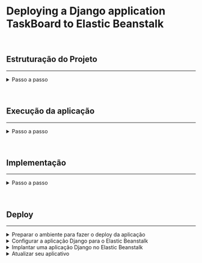 # Deploying a Django application TaskBoard to Elastic Beanstalk

<br>

## Estruturação do Projeto
---


<details>
<summary>Passo a passo</summary>

```bash
git clone
```

```bash
python3 -m venv .venv
```

```bash
source .venv/bin/activate
```

```bash
pip install -r requirements.txt
```

```bash
django-admin startproject config .
```

```bash
django-admin startapp taskboard
```

```bash
touch taskboard/urls.py
```

```bash
touch taskboard/serializer.py
```

```bash
touch taskboard/forms.py
```

```bash
mkdir taskboard/templates
```

```bash
mkdir taskboard/templates/modals
```

```bash
touch taskboard/templates/base.html
```

```bash
touch taskboard/templates/board.html
```

```bash
touch taskboard/templates/index.html
```

```bash
touch taskboard/templates/modals/edit_status.html
```

```bash
touch taskboard/templates/modals/new_board.html
```

```bash
touch taskboard/templates/modals/new_status.html
```

```bash
mkdir taskboard/static
```

```bash
touch taskboard/static/style.css
```

```bash
touch taskboard/static/getTaskIs.js
```

```bash
mkdir tests
```

![Database diagram](/db-diagram.png "Database diagram")

Planejamento de rotas:
```bash
'/' -> tela com diversos boards e botão para novos boards
'/new-board' -> criação de novo board
'/<int:board_id>' -> tela do board com diversas tasks
'/<int:board_id>/new-task' -> criação de novas tasks
'/api/<int:board_id>' -> endpoint da api que retorna as tasks do board
'/api/<int:board_id>/<str:status>' -> endpoint da api que retorna as tasks do board com status específico
```

Planejamento de templates:
```bash
'base.html' -> base dos templates que será exportada para os demais templates 
'index.html' -> tela com um botão para novos boards + listagem dos boards criados 
'board.html' -> tela do board + botão de nova task + listagem das tasks
'new_task.html' -> modal para criação de tasks
'new_board.html' -> modal para criação de boards 
'edit_status.html' -> modal para edição de status
```
</details>

<br>
<br>



## Execução da aplicação
---

<details>
<summary>Passo a passo</summary>

1. Crie o ambiente virtual

```bash
python3 -m venv .venv
```

2. Ative o ambiente virtual

```bash
source .venv/bin/activate
```

3. Instale os requerimentos para a aplicação

```bash
pip install -r requirements.txt
```

4. Crie a migrações necessárias

```bash
python3 manage.py makemigrations
```

5. Realize as migrações

```bash
python3 manage.py migrate
```

6. Rode a aplicação

```bash
python3 manage.py runserver
```

</details>

<br>
<br>

## Implementação
---

<details>
<summary>Passo a passo</summary>

### Construir o TaskBoard funcional

1. Implementar os models Board e Task no models.py;

2. Implementar as funções index.py e board_page.py que renderizam os templates (nesse momento não é necessário fazer a lógica para criar novos boards e tasks);

3. Implementar os templates index.html e board.html que serão renderizados pelas funções criadas (não é necessário fazer a parte do formulário que recebe os dados para novos objetos);

4. Implementar as rotas '' e '/<int:board_id>' que consumirão as funções e templates implementados nos pontos 2 e 3 e inclui o arquivo taskboard.urls dentro do config/urls.py;

5. Registrar os models na rota de admin;

6. Criar um super usuário e no painel admin (localhost:8000/admin) criar um board e uma task nesse board para teste das páginas;

7. Adicionar os formulários nos templates html criados;

8. Implementar as classes de formulário em forms.py;

9. Refatorar funções nas views para receber requisição post e criar os objetos;

10. Implementar o serializador do board em serializer.py

11. Implementar a viewset para o board que consome o serializador implementado;

12. Implementa o Router, registra a viewset dos boards e adiciona a rota 'api/' redirecionando para as urls do Router;

13. Já é possível visualizar a rota '/api' na aplicação, pode consumir via postman a rota 'api/boards';

14. Realizar passos 10, 11 e 12 para o modelo Task;

15. Implementar as 'extra-actions' que serão filtros associados aos status das tasks;

16. Refatorar o html fazendo a extensão do base.html

17. Estilização usando bootstrap

</details>

<br>
<br>

## Deploy
---

<details>
<summary>Preparar o ambiente para fazer o deploy da aplicação</summary>

### Instalar a EB CLI

1. Para instalar o *EB CLI*, execute o seguinte comando.

```bash
pip install awsebcli --upgrade --user
```

- A opção --upgrade informa ao pip para atualizar os requisitos que já estão instalados. A opção --user informa ao pip para instalar o programa em um subdiretório do diretório de usuário para evitar a modificação de bibliotecas usadas pelo seu sistema operacional.

2. Adicione o caminho para o arquivo executável da sua variável PATH:
- No Linux e macOS: 
 - Linux: ~/.local/bin
 - macOS: ~/Library/Python/3.7/bin
- Para modificar a variável PATH (Linux, Unix ou macOS):
 - Encontre o script de perfil do shell em sua pasta de usuário. Se você não tiver certeza de qual shell você tem, execute echo $SHELL.
 ```bash
 ls -a ~
 ```
 - Bash: .bash_profile, .profile ou .bash_login.
 - Zsh: .zshrc
 - Tcsh: .tcshrc, .cshrc ou .login.
 
 2.1 Adicione um comando de exportação ao script de perfil. O seguinte exemplo adiciona o caminho representado por *LOCAL_PATH* à variável PATH atual.
 
 ```bash
 export PATH=LOCAL_PATH:$PATH
 ```

2.2 Carregue o script de perfil descrito na primeira etapa para a sessão atual. O seguinte exemplo carrega o script de perfil representado por *PROFILE_SCRIPT*.

```bash
source ~/PROFILE_SCRIPT
```

2.3 No windows:
 - 1. Python 3.7: %USERPROFILE%\AppData\Roaming\Python\Python37\Scripts Versões anteriores do Python: %USERPROFILE%\AppData\Roaming\Python\Scripts
 - 2. Para modificar a variável PATH (Windows):
 - 3. Pressione a tecla Windows e insira *environment variables*.
 - 4. Escolha Edit environment variables for your account.
 - 5. Selecione PATH e, em seguida, Edit (Editar).
 - 6. Adicione caminhos ao campo Variable value, separados por ponto e vírgula. Por exemplo: *C:\item1\path;* *C:\item2\path*
 - 7. Selecione OK duas vezes para aplicar as novas configurações.
 - 8. Feche todas as janelas do prompt de comando em execução e abra novamente uma janela do prompt de comando.

3. Verifique se a EB CLI foi instalada corretamente executando eb --version.

```bash
eb --version
```

4. Se você precisar desinstalar a EB CLI, use pip uninstall.

```bash
pip uninstall awsebcli
```

<br>

</details>

<details>
<summary>Configurar a aplicação Django para o Elastic Beanstalk</summary>

1. Crie um ambiente virtual denominado *.venv*.

```bash
python3 -m venv .venv
```

2. Ative o ambiente virtual.

```bash
source .venv/bin/activate
```

3. Use *pip* para instalar o Django.

```bash
pip install django==3.2
```

4. Para verificiar se o Django está instalado, insira o seguinte.

```bash
pip freeze
```
```
Django==3.2
```
<br>

### Criar um projeto Django

1. Use o comandao *django-admin startproject* para criar um projeto no Django.

```bash
django-admin startproject config .
```

2. Use o comandao *django-admin startapp* para criar uma aplicação no Django.

```bash
django-admin startapp taskboard
```

3. Execute o site Django localmente com *manage.py runserver*.

```bash
python manage.py runserver
```
<br>

</details>

<details>
<summary>Implantar uma aplicação Django no Elastic Beanstalk</summary>

1. Ative o ambiente virtual.

```bash
source .venv/bin/activate
```

2. Execute *pip freeze* e salve a saída em um arquivo chamado *requirements.txt*

```bash
pip freeze > requirements.txt
```
- O Elastic Beanstalk usa o *requirements.txt* para determinar que pacote instalar nas instâncias do EC2 que executam a aplicação.
 
3. Crie um diretório chamado *.ebextensions*.

```bash
mkdir .ebextensions
```

4. No diretório *.ebextensions*, adicione um arquivo de configuração chamado *django.config* com o texto a seguir. Exemplo *~/App/.ebextensions/django.config*

```bash
option_settings:
  aws:elasticbeanstalk:application:environment:
    DJANGO_SETTINGS_MODULE: "config.settings"
    PYTHONPATH: "/var/app/current:$PYTHONPATH"
  aws:elasticbeanstalk:container:python:
    WSGIPath: "config.wsgi:application"
```
- Essa configuração, *WSGIPath*, especifica o local do script *WSGI* que o Elastic Beanstalk usa para iniciar a aplicação.

5. Crie um arquivo *.ebignore*
 
```bash
touch .ebignore
```
- No arquivo .ebignore, adicone o que deverá ser ignorado no deploy.
 
```bash
# Byte-compiled / optimized / DLL files
__pycache__/
*.py[cod]
*$py.class

# Environments
.env
.venv
env/
venv/
ENV/
env.bak/
venv.bak/

# Elastic Beanstalk Files
.elasticbeanstalk/*
!.elasticbeanstalk/*.cfg.yml
!.elasticbeanstalk/*.global.yml
.env.dev
.env.prod
```
 
7. Use o comando *deactivate* para desativar o ambiente virtual.

```bash
deactivate
```
- Reative o ambiente virtual sempre que for necessário adicionar pacotes ao aplicativo ou executá-lo localmente.
 
<br>

### Implantar o site com a CLI do EB

1. Inicialize o repositório da *EB CLI* com o comando *eb init*:

```bash
eb init -p python-3.7 taskboard-repo
```
- Esse comando cria um aplicativo chamado *taskboard-repo*. Ele também configura o seu repositório local para criar ambientes com a versão mais recente da plataforma *Python 3.7*.


2. Crie um ambiente e implante o aplicativo nele com eb create.

```bash
eb create taskboard-env
```
- Esse comando cria um ambiente do Elastic Beanstalk com carga balanceada chamado taskboard-env. A criação do ambiente leva cerca de 5 minutos. Como o Elastic Beanstalk cria os recursos necessários para executar a aplicação, ele gera mensagens informativas que a CLI do EB transmite ao terminal.
 
3. Quando o processo de criação do ambiente for concluído, localize o nome de domínio do seu novo ambiente executando eb status.

```bash
eb status
```
- Seu nome de domínio do ambiente é o valor da propriedade CNAME.

4. Abra o arquivo *settings.py* no diretório config. Localize a configuração *ALLOWED_HOSTS* e adicione o nome de domínio do aplicativo que você encontrou na etapa anterior ao valor da configuração. Se você não encontrar essa configuração no arquivo, adicione-a em uma nova linha.

```bash
ALLOWED_HOSTS = ['tasboard-env.elasticbeanstalk.com']
```

5. Salve o arquivo e, em seguida, implante o aplicativo executando *eb deploy*. Quando você executa eb deploy, a EB CLI empacota o conteúdo do diretório do projeto e implanta-o em seu ambiente.

```bash
eb deploy
```

6. Quando o processo de atualização do ambiente for concluído, abra o site com *eb open* no terminal.

```bash
eb open
```

7. Abra o console do Elastic Beanstalk no browser com *eb console* no terminal.

```bash
eb console
```

8. Para visualizar o log, execute o comando *eb logs* no terminal.

```bash
eb logs
```

9. Em caso de dúvidas, execute o comando *eb --help* no terminal.

```bash
eb --help
```
<br>

</details>

<details>
<summary>Atualizar seu aplicativo</summary>

1. Modifique a configuração *TIME_ZONE* em settings.py. Exemplo ~/config/settings.py

```bash
LANGUAGE_CODE = "pt-br"
TIME_ZONE = "America/Recife"
USE_I18N = True
USE_TZ = True
```

2. Implante a aplicação no ambiente do Elastic Beanstalk.

```bash
eb deploy
```
<br>

### Criar um administrador de site

1. Ative seu ambiente virtual *.venv*

```bash
source .venv/bin/activate
```

2. Inicialize o banco de dados local do aplicativo Django.

```bash
python manage.py migrate
```

3. Execute *manage.py createsuperuser* para criar um administrador.

```bash
python manage.py createsuperuser
```

4. Para informar ao Django onde armazenar os arquivos estáticos, defina *STATIC_ROOT* em settings.py. Exemplo ~/App/config/settings.py

```bash
STATIC_ROOT = 'static'
```

5. Execute *manage.py collectstatic* para preencher o diretório static com os ativos estáticos (JavaScript, CSS e imagens) para o site de administração *(>> não vai funcionar <<)* vide tópico (9) e (10).

```bash
python manage.py collectstatic
```

6. Implante o aplicativo.

```bash
eb deploy
```

7. Exiba o console de administração abrindo o site em seu navegador, anexando */admin/* ao URL do site, como o seguinte:

```bash
http://taskboard-env.eba-98b6t7yt.us-west-2.elasticbeanstalk.com/admin/
```

8. Faça login com o nome de usuário e a senha que você configurou na etapa 3.

9. Teremos problemas com Admin em produção sem CSS, para solucionar instale o *whitenoise*

```bash
pip install whitenoise
```

10. Em seguida, adicione o *whitenoise* ao *MIDDLEWARE* no seu *settings.py* e por fim 

```bash
MIDDLEWARE = [
    # ...
    "django.middleware.security.SecurityMiddleware",
    "whitenoise.middleware.WhiteNoiseMiddleware",
    # ...
]
```

11. (Opcional) Caso queira armazenar em cache. Basta adicionar ao seu *settings.py*

```bash
STATICFILES_STORAGE = "whitenoise.storage.CompressedManifestStaticFilesStorage"
```

<br>

### Apagar o projeto

1. Para economizar horas de instância e outros recursos da AWS entre as sessões de desenvolvimento, termine o ambiente do Elastic Beanstalk com eb terminate.

```bash
eb terminate taskboard-env
```

2. Se você já concluiu o aplicativo de exemplo, também pode remover a pasta do projeto.

```bash
rm -rf App
```

<br>

</details>
